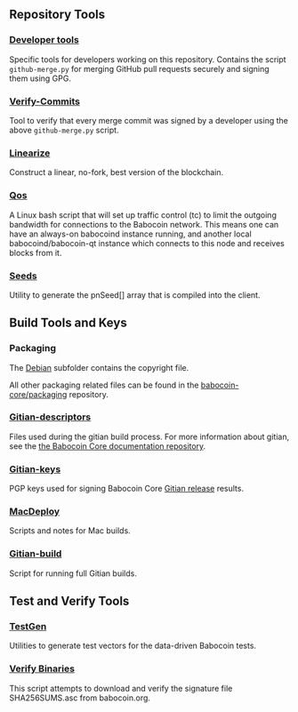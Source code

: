 Repository Tools
---------------------

### [Developer tools](/contrib/devtools) ###
Specific tools for developers working on this repository.
Contains the script `github-merge.py` for merging GitHub pull requests securely and signing them using GPG.

### [Verify-Commits](/contrib/verify-commits) ###
Tool to verify that every merge commit was signed by a developer using the above `github-merge.py` script.

### [Linearize](/contrib/linearize) ###
Construct a linear, no-fork, best version of the blockchain.

### [Qos](/contrib/qos) ###

A Linux bash script that will set up traffic control (tc) to limit the outgoing bandwidth for connections to the Babocoin network. This means one can have an always-on babocoind instance running, and another local babocoind/babocoin-qt instance which connects to this node and receives blocks from it.

### [Seeds](/contrib/seeds) ###
Utility to generate the pnSeed[] array that is compiled into the client.

Build Tools and Keys
---------------------

### Packaging ###
The [Debian](/contrib/debian) subfolder contains the copyright file.

All other packaging related files can be found in the [babocoin-core/packaging](https://github.com/babocoin-core/packaging) repository.

### [Gitian-descriptors](/contrib/gitian-descriptors) ###
Files used during the gitian build process. For more information about gitian, see the [the Babocoin Core documentation repository](https://github.com/babocoin-core/docs).

### [Gitian-keys](/contrib/gitian-keys)
PGP keys used for signing Babocoin Core [Gitian release](/doc/release-process.md) results.

### [MacDeploy](/contrib/macdeploy) ###
Scripts and notes for Mac builds. 

### [Gitian-build](/contrib/gitian-build.py) ###
Script for running full Gitian builds.

Test and Verify Tools 
---------------------

### [TestGen](/contrib/testgen) ###
Utilities to generate test vectors for the data-driven Babocoin tests.

### [Verify Binaries](/contrib/verifybinaries) ###
This script attempts to download and verify the signature file SHA256SUMS.asc from babocoin.org.
